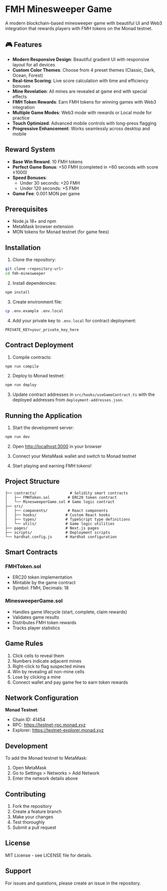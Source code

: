 # FMH Minesweeper Game

A modern blockchain-based minesweeper game with beautiful UI and Web3 integration that rewards players with FMH tokens on the Monad testnet.

## 🎮 Features

- **Modern Responsive Design**: Beautiful gradient UI with responsive layout for all devices
- **Custom Color Themes**: Choose from 4 preset themes (Classic, Dark, Ocean, Forest)
- **Real-time Scoring**: Live score calculation with time and efficiency bonuses
- **Mine Revelation**: All mines are revealed at game end with special effects
- **FMH Token Rewards**: Earn FMH tokens for winning games with Web3 integration
- **Multiple Game Modes**: Web3 mode with rewards or Local mode for practice
- **Touch Optimized**: Advanced mobile controls with long-press flagging
- **Progressive Enhancement**: Works seamlessly across desktop and mobile

## Reward System

- **Base Win Reward**: 10 FMH tokens
- **Perfect Game Bonus**: +50 FMH (completed in <60 seconds with score ≥1000)
- **Speed Bonuses**:
  - Under 30 seconds: +20 FMH
  - Under 120 seconds: +5 FMH
- **Game Fee**: 0.001 MON per game

## Prerequisites

- Node.js 18+ and npm
- MetaMask browser extension
- MON tokens for Monad testnet (for game fees)

## Installation

1. Clone the repository:
```bash
git clone <repository-url>
cd fmh-minesweeper
```

2. Install dependencies:
```bash
npm install
```

3. Create environment file:
```bash
cp .env.example .env.local
```

4. Add your private key to `.env.local` for contract deployment:
```
PRIVATE_KEY=your_private_key_here
```

## Contract Deployment

1. Compile contracts:
```bash
npm run compile
```

2. Deploy to Monad testnet:
```bash
npm run deploy
```

3. Update contract addresses in `src/hooks/useGameContract.ts` with the deployed addresses from `deployment-addresses.json`.

## Running the Application

1. Start the development server:
```bash
npm run dev
```

2. Open [http://localhost:3000](http://localhost:3000) in your browser

3. Connect your MetaMask wallet and switch to Monad testnet

4. Start playing and earning FMH tokens!

## Project Structure

```
├── contracts/               # Solidity smart contracts
│   ├── FMHToken.sol        # ERC20 token contract
│   └── MinesweeperGame.sol # Game logic contract
├── src/
│   ├── components/         # React components
│   ├── hooks/             # Custom React hooks
│   ├── types/             # TypeScript type definitions
│   └── utils/             # Game logic utilities
├── pages/                 # Next.js pages
├── scripts/               # Deployment scripts
└── hardhat.config.js      # Hardhat configuration
```

## Smart Contracts

### FMHToken.sol
- ERC20 token implementation
- Mintable by the game contract
- Symbol: FMH, Decimals: 18

### MinesweeperGame.sol
- Handles game lifecycle (start, complete, claim rewards)
- Validates game results
- Distributes FMH token rewards
- Tracks player statistics

## Game Rules

1. Click cells to reveal them
2. Numbers indicate adjacent mines
3. Right-click to flag suspected mines
4. Win by revealing all non-mine cells
5. Lose by clicking a mine
6. Connect wallet and pay game fee to earn token rewards

## Network Configuration

**Monad Testnet**:
- Chain ID: 41454
- RPC: https://testnet-rpc.monad.xyz
- Explorer: https://testnet-explorer.monad.xyz

## Development

To add the Monad testnet to MetaMask:
1. Open MetaMask
2. Go to Settings > Networks > Add Network
3. Enter the network details above

## Contributing

1. Fork the repository
2. Create a feature branch
3. Make your changes
4. Test thoroughly
5. Submit a pull request

## License

MIT License - see LICENSE file for details.

## Support

For issues and questions, please create an issue in the repository.